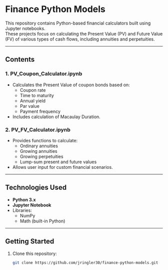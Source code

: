# Finance Python Models

This repository contains Python-based financial calculators built using Jupyter notebooks.  
These projects focus on calculating the Present Value (PV) and Future Value (FV) of various types of cash flows, including annuities and perpetuities.

---

## Contents

### 1. **PV_Coupon_Calculator.ipynb**
- Calculates the Present Value of coupon bonds based on:
  - Coupon rate
  - Time to maturity
  - Annual yield
  - Par value
  - Payment frequency
- Includes calculation of Macaulay Duration.

### 2. **PV_FV_Calculator.ipynb**
- Provides functions to calculate:
  - Ordinary annuities
  - Growing annuities
  - Growing perpetuities
  - Lump-sum present and future values
- Allows user input for custom financial scenarios.

---

## Technologies Used
- **Python 3.x**
- **Jupyter Notebook**
- Libraries:
  - NumPy
  - Math (built-in Python)

---

## Getting Started
1. Clone this repository:
   ```bash
   git clone https://github.com/jringler30/finance-python-models.git
